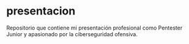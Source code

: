 # presentacion
Repositorio que contiene mi presentación profesional como Pentester Junior y apasionado por la ciberseguridad ofensiva. 
